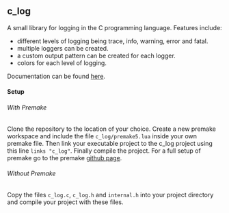 ## c_log

A small library for logging in the C programming language. Features include:
- different levels of logging being trace, info, warning, error and fatal.
- multiple loggers can be created.
- a custom output pattern can be created for each logger.
- colors for each level of logging.

Documentation can be found [here](https://petheprogrammer.github.io/c_log).

#### Setup

###### With Premake

Clone the repository to the location of your choice.
Create a new premake workspace and include the file `c_log/premake5.lua` inside your own premake file. 
Then link your executable project to the c_log project using this line `links "c_log"`.
Finally compile the project.
For a full setup of premake go to the premake [github page](https://github.com/premake/premake-core).

###### Without Premake

Copy the files `c_log.c`, `c_log.h` and `internal.h` into your project directory and compile your project with these files.

